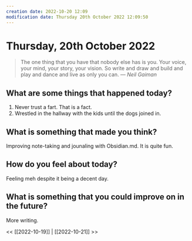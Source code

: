 ```yaml
---
creation date: 2022-10-20 12:09
modification date: Thursday 20th October 2022 12:09:50
---
```

# Thursday, 20th October 2022

> The one thing that you have that nobody else has is you. Your voice, your mind, your story, your vision. So write and draw and build and play and dance and live as only you can.
> — <cite>Neil Gaiman</cite>

## What are some things that happened today?

1. Never trust a fart. That is a fact.
2. Wrestled in the hallway with the kids until the dogs joined in. 

## What is something that made you think?

Improving note-taking and jounaling with Obsidian.md. It is quite fun.

## How do you feel about today?

Feeling meh despite it being a decent day. 

## What is something that you could improve on in the future?

More writing. 

<< [[2022-10-19]] | [[2022-10-21]] >>



